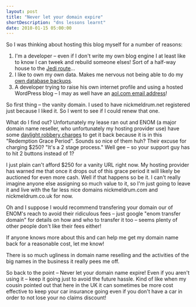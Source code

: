 ```yaml
---
layout: post
title: "Never let your domain expire"
shortDescription: "dns lessons learnt"
date: 2010-01-15 05:00:00
---
```

So I was thinking about hosting this blog myself for a number of reasons:

1.  I'm a developer &ndash; even if I don't write my own blog engine I at least like to know I can tweek and rebuild someone elses! Sort of a half-way house to the [Jedi route](http://blog.wekeroad.com/blog/be-a-good-jedi-build-your-own-blog/)&hellip;
2.  I like to own my own data. Makes me nervous not being able to do my [own database backups](http://haacked.com/archive/2009/12/14/back-in-business-again.aspx "Phil Haack").
3.  A developer trying to raise his own internet profile and using a hosted WordPress blog &ndash; I may as well have an [aol.com email address](http://tech.slashdot.org/story/10/01/11/1016237/Does-a-Lame-E-Mail-Address-Really-Matter)!

So first thing &ndash; the vanity domain. I used to have nickmeldrum.net registered just because I liked it. So I went to see if I could renew that one.

What do I find out? Unfortunately my lease ran out and ENOM (a major domain name reseller, who unfortunately my hosting provider use) have some [daylight robbery charges](http://www.domainnamenews.com/up-to-the-minute/enom-increases-redemption-fee-domains-250-usd/6754) to get it back because it is in this "Redemption Grace Period". Sounds so nice of them huh? Their excuse for charging $250? "It's a 2 stage process." Well gee &ndash; so your support guy has to hit 2 buttons instead of 1?

I just plain can't afford $250 for a vanity URL right now. My hosting provider has warned me that once it drops out of this grace period it will likely be auctioned for even more cash. Well if that happens so be it. I can't really imagine anyone else assigning so much value to it, so I'm just going to leave it and live with the far less nice domains nickmeldrum.com and nickmeldrum.co.uk for now.

Oh and I suppose I would recommend transfering your domain our of ENOM's reach to avoid their ridiculous fees &ndash; just google "enom transfer domain" for details on how and who to transfer it too &ndash; seems plenty of other people don't like their fees either!

If anyone knows more about this and can help me get my domain name back for a reasonable cost, let me know!

There is so much ugliness in domain name reselling and the activities of the big names in the business it really pees me off.

So back to the point &ndash; Never let your domain name expire! Even if you aren't using it &ndash; keep it going just to avoid the future hassle. Kind of like when my cousin pointed out that here in the UK it can sometimes be more cost effective to keep your car insurance going even if you don't have a car in order to not lose your no claims discount!